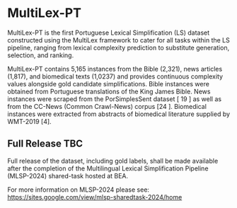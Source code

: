
# MultiLex-PT
MultiLex-PT is the first Portuguese Lexical Simplification (LS) dataset constructed using the MultiLex framework to cater for all tasks within the LS pipeline, ranging from lexical complexity prediction to substitute generation, selection, and ranking.

MultiLex-PT contains 5,165 instances from the Bible (2,321), news articles (1,817), and biomedical texts (1,0237) and provides continuous complexity values alongside gold candidate simplifications. Bible instances were obtained from Portuguese translations of the King James Bible. News instances were scraped from the PorSimplesSent dataset [ 19 ] as well as from the CC-News (Common Crawl-News) corpus [24 ]. Biomedical instances were extracted from abstracts of biomedical literature supplied by WMT-2019 [4].

## Full Release TBC
Full release of the dataset, including gold labels, shall be made available after the completion of the Multilingual Lexical Simplification Pipeline (MLSP-2024) shared-task hosted at BEA. 

For more information on MLSP-2024 please see: https://sites.google.com/view/mlsp-sharedtask-2024/home



